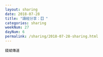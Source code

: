 ```yaml
---
layout: sharing
date: 2018-07-28
title: "讀經分享：【】"
categories: sharing
weekNum: 27
dayNum: 6
permalink: /sharing/2018-07-28-sharing.html
---
```


`錢斌傳道`
